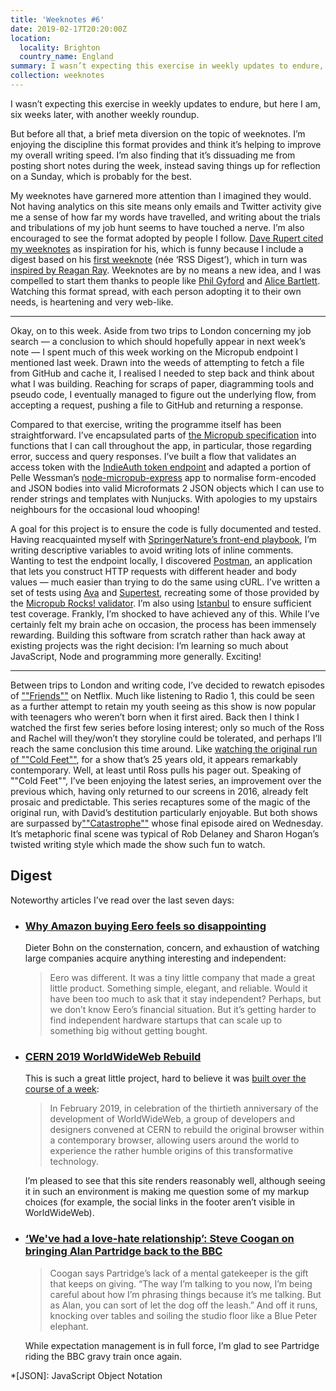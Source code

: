 ```yaml
---
title: 'Weeknotes #6'
date: 2019-02-17T20:20:00Z
location:
  locality: Brighton
  country_name: England
summary: I wasn’t expecting this exercise in weekly updates to endure, but here I am, six weeks later, with another weekly round up.
collection: weeknotes
---
```

I wasn’t expecting this exercise in weekly updates to endure, but here I am, six weeks later, with another weekly roundup.

But before all that, a brief meta diversion on the topic of weeknotes. I’m enjoying the discipline this format provides and think it’s helping to improve my overall writing speed. I’m also finding that it’s dissuading me from posting short notes during the week, instead saving things up for reflection on a Sunday, which is probably for the best.

My weeknotes have garnered more attention than I imagined they would. Not having analytics on this site means only emails and Twitter activity give me a sense of how far my words have travelled, and writing about the trials and tribulations of my job hunt seems to have touched a nerve. I’m also encouraged to see the format adopted by people I follow. [Dave Rupert cited my weeknotes][1] as inspiration for his, which is funny because I include a digest based on his [first weeknote][2] (née ‘RSS Digest’), which in turn was [inspired by Reagan Ray][3]. Weeknotes are by no means a new idea, and I was compelled to start them thanks to people like [Phil Gyford][4] and [Alice Bartlett][5]. Watching this format spread, with each person adopting it to their own needs, is heartening and very web-like.

* * *

Okay, on to this week. Aside from two trips to London concerning my job search — a conclusion to which should hopefully appear in next week’s note — I spent much of this week working on the Micropub endpoint I mentioned last week. Drawn into the weeds of attempting to fetch a file from GitHub and cache it, I realised I needed to step back and think about what I was building. Reaching for scraps of paper, diagramming tools and pseudo code, I eventually managed to figure out the underlying flow, from accepting a request, pushing a file to GitHub and returning a response.

Compared to that exercise, writing the programme itself has been straightforward. I’ve encapsulated parts of [the Micropub specification][6] into functions that I can call throughout the app, in particular, those regarding error, success and query responses. I’ve built a flow that validates an access token with the [IndieAuth token endpoint][7] and adapted a portion of Pelle Wessman’s [node-micropub-express][8] app to normalise form-encoded and JSON bodies into valid Microformats 2 JSON objects which I can use to render strings and templates with Nunjucks. With apologies to my upstairs neighbours for the occasional loud whooping!

A goal for this project is to ensure the code is fully documented and tested. Having reacquainted myself with [SpringerNature’s front-end playbook][9], I’m writing descriptive variables to avoid writing lots of inline comments. Wanting to test the endpoint locally, I discovered [Postman][10], an application that lets you construct HTTP requests with different header and body values — much easier than trying to do the same using cURL. I’ve written a set of tests using [Ava][11] and [Supertest][12], recreating some of those provided by the [Micropub Rocks! validator][13]. I’m also using [Istanbul][14] to ensure sufficient test coverage. Frankly, I’m shocked to have achieved any of this. While I’ve certainly felt my brain ache on occasion, the process has been immensely rewarding. Building this software from scratch rather than hack away at existing projects was the right decision: I’m learning so much about JavaScript, Node and programming more generally. Exciting!

* * *

Between trips to London and writing code, I’ve decided to rewatch episodes of [""Friends""][15] on Netflix. Much like listening to Radio 1, this could be seen as a further attempt to retain my youth seeing as this show is now popular with teenagers who weren’t born when it first aired. Back then I think I watched the first few series before losing interest; only so much of the Ross and Rachel will they/won’t they storyline could be tolerated, and perhaps I’ll reach the same conclusion this time around. Like [watching the original run of ""Cold Feet""][16], for a show that’s 25 years old, it appears remarkably contemporary. Well, at least until Ross pulls his pager out. Speaking of ""Cold Feet"", I’ve been enjoying the latest series, an improvement over the previous which, having only returned to our screens in 2016, already felt prosaic and predictable. This series recaptures some of the magic of the original run, with David’s destitution particularly enjoyable. But both shows are surpassed by[""Catastrophe""][17] whose final episode aired on Wednesday. It’s metaphoric final scene was typical of Rob Delaney and Sharon Hogan’s twisted writing style which made the show such fun to watch.

## Digest

Noteworthy articles I’ve read over the last seven days:

* ### [Why Amazon buying Eero feels so disappointing][18]

  Dieter Bohn on the consternation, concern, and exhaustion of watching large companies acquire anything interesting and independent:

  > Eero was different. It was a tiny little company that made a great little product. Something simple, elegant, and reliable. Would it have been too much to ask that it stay independent? Perhaps, but we don’t know Eero’s financial situation. But it’s getting harder to find independent hardware startups that can scale up to something big without getting bought.

* ### [CERN 2019 WorldWideWeb Rebuild][19]

  This is such a great little project, hard to believe it was [built over the course of a week][20]:

  > In February 2019, in celebration of the thirtieth anniversary of the development of WorldWideWeb, a group of developers and designers convened at CERN to rebuild the original browser within a contemporary browser, allowing users around the world to experience the rather humble origins of this transformative technology.

  I’m pleased to see that this site renders reasonably well, although seeing it in such an environment is making me question some of my markup choices (for example, the social links in the footer aren’t visible in WorldWideWeb).

* ### [‘We've had a love-hate relationship’: Steve Coogan on bringing Alan Partridge back to the BBC][21]

  > Coogan says Partridge’s lack of a mental gatekeeper is the gift that keeps on giving. “The way I’m talking to you now, I’m being careful about how I’m phrasing things because it’s me talking. But as Alan, you can sort of let the dog off the leash.” And off it runs, knocking over tables and soiling the studio floor like a Blue Peter elephant.

  While expectation management is in full force, I’m glad to see Partridge riding the BBC gravy train once again.

[1]: https://daverupert.com/2019/02/weeknotes-2/
[2]: https://daverupert.com/2018/12/rss-digest-no1/
[3]: http://reaganray.com/2018/12/07/digest-1.html
[4]: https://www.gyford.com/phil/writing/tags/weeknotes/
[5]: http://alicebartlett.co.uk/blog/weaknotes
[6]: https://www.w3.org/TR/micropub/
[7]: https://tokens.indieauth.com/token
[8]: https://github.com/voxpelli/node-micropub-express
[9]: https://github.com/springernature/frontend-playbook
[10]: https://www.getpostman.com
[11]: https://github.com/avajs/ava
[12]: https://github.com/visionmedia/supertest
[13]: https://micropub.rocks
[14]: https://istanbul.js.org
[15]: https://en.wikipedia.org/wiki/Friends
[16]: /2016/11/cold_feet
[17]: https://en.wikipedia.org/wiki/Catastrophe_(2015_TV_series)
[18]: https://www.theverge.com/2019/2/12/18221441/amazon-buying-eero-disappointing
[19]: https://worldwideweb.cern.ch
[20]: https://adactio.com/journal/14821
[21]: https://www.theguardian.com/tv-and-radio/2019/feb/17/steve-coogan-alan-partridge-back-bbc-love-hate-relationship

*[JSON]: JavaScript Object Notation
